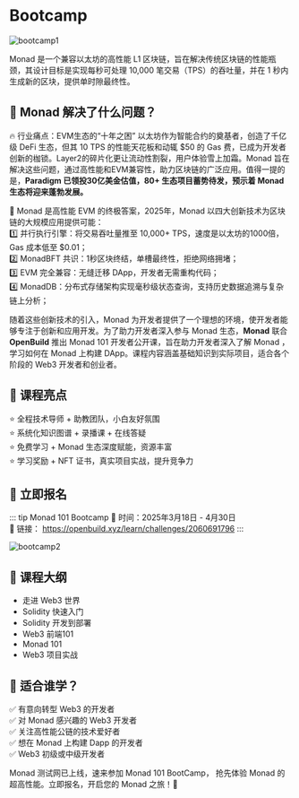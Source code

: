 # Bootcamp

![bootcamp1](/monad101/bootcamp1.png)

Monad 是一个兼容以太坊的高性能 L1 区块链，旨在解决传统区块链的性能瓶颈，其设计目标是实现每秒可处理 10,000 笔交易（TPS）的吞吐量，并在 1 秒内生成新的区块，提供单时隙最终性。

## 💯  Monad 解决了什么问题？
🔥 行业痛点：EVM生态的“十年之困” 
以太坊作为智能合约的奠基者，创造了千亿级 DeFi 生态，但其 10 TPS 的性能天花板和动辄 $50 的 Gas 费，已成为开发者创新的枷锁。Layer2的碎片化更让流动性割裂，用户体验雪上加霜。Monad 旨在解决这些问题，通过高性能和EVM兼容性，助力区块链的广泛应用。值得一提的是，**Paradigm 已领投30亿美金估值，80+ 生态项目蓄势待发，预示着 Monad 生态将迎来蓬勃发展。**

🚀 Monad 是高性能 EVM 的终极答案，2025年，Monad 以四大创新技术为区块链的大规模应用提供可能：   
1️⃣ 并行执行引擎：将交易吞吐量推至 10,000+ TPS，速度是以太坊的1000倍，Gas 成本低至 $0.01；  
2️⃣ MonadBFT 共识：1秒区块终结，单槽最终性，拒绝网络拥堵；  
3️⃣ EVM 完全兼容：无缝迁移 DApp，开发者无需重构代码；  
4️⃣ MonadDB：分布式存储架构实现毫秒级状态查询，支持历史数据追溯与复杂链上分析；  


随着这些创新技术的引入，Monad 为开发者提供了一个理想的环境，使开发者能够专注于创新和应用开发。为了助力开发者深入参与 Monad 生态，**Monad** 联合 **OpenBuild** 推出 Monad 101 开发者公开课，旨在助力开发者深入了解 Monad ，学习如何在 Monad 上构建 DApp。课程内容涵盖基础知识到实际项目，适合各个阶段的 Web3 开发者和创业者。

## 🔑  课程亮点  
⭐ 全程技术导师 + 助教团队，小白友好氛围   
⭐ 系统化知识图谱 + 录播课 + 在线答疑  
⭐ 免费学习 + Monad 生态深度赋能，资源丰富  
⭐ 学习奖励 + NFT 证书，真实项目实战，提升竞争力  


## 🙋  立即报名 
::: tip Monad 101 Bootcamp
📅 时间：2025年3月18日 - 4月30日  
🔗 链接： https://openbuild.xyz/learn/challenges/2060691796
:::

![bootcamp2](/monad101/bootcamp2.png)


## 🎯  课程大纲
- 走进 Web3 世界 
- Solidity 快速入门
- Solidity 开发到部署
- Web3 前端101
- Monad 101
- Web3 项目实战


## 👥  适合谁学？
✅ 有意向转型 Web3 的开发者  
✅ 对 Monad 感兴趣的 Web3 开发者  
✅ 关注高性能公链的技术爱好者  
✅ 想在 Monad 上构建 Dapp 的开发者  
✅ Web3 初级或中级开发者   


Monad 测试网已上线，速来参加 Monad 101 BootCamp， 抢先体验 Monad 的超高性能。立即报名，开启您的 Monad 之旅！:rocket:
